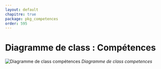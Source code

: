 ```yaml
---
layout: default
chapitre: true
package: pkg_competences
order: 595
---
```


# Diagramme de class : Compétences

![Diagramme de class compétences](/soli-lms/pkg_competences/images/classes_pkg_competences.svg)
*Diagramme de class competences*


<!-- new slide -->